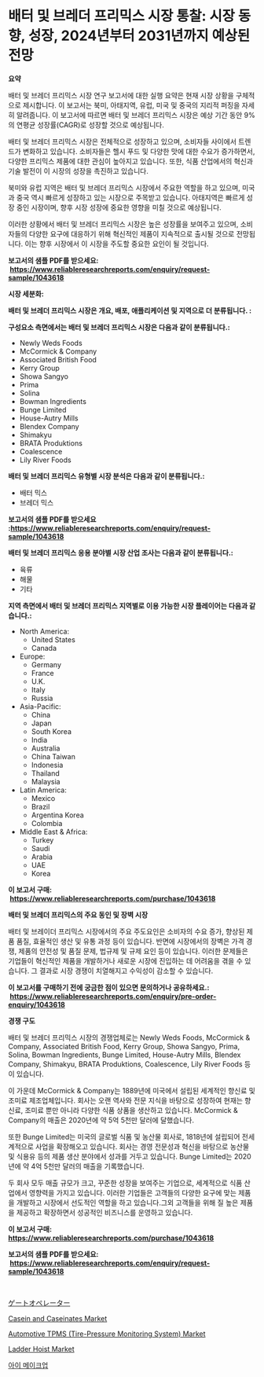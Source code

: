 <p><h1>배터 및 브레더 프리믹스 시장 통찰: 시장 동향, 성장, 2024년부터 2031년까지 예상된 전망</h1></p><p><strong>요약</strong></p>
<p><p>배터 및 브레더 프리믹스 시장 연구 보고서에 대한 실행 요약은 현재 시장 상황을 구체적으로 제시합니다. 이 보고서는 북미, 아태지역, 유럽, 미국 및 중국의 지리적 퍼징을 자세히 알려줍니다. 이 보고서에 따르면 배터 및 브레더 프리믹스 시장은 예상 기간 동안 9%의 연평균 성장률(CAGR)로 성장할 것으로 예상됩니다. </p><p>배터 및 브레더 프리믹스 시장은 전체적으로 성장하고 있으며, 소비자들 사이에서 트렌드가 변화하고 있습니다. 소비자들은 헬시 푸드 및 다양한 맛에 대한 수요가 증가하면서, 다양한 프리믹스 제품에 대한 관심이 높아지고 있습니다. 또한, 식품 산업에서의 혁신과 기술 발전이 이 시장의 성장을 촉진하고 있습니다. </p><p>북미와 유럽 지역은 배터 및 브레더 프리믹스 시장에서 주요한 역할을 하고 있으며, 미국과 중국 역시 빠르게 성장하고 있는 시장으로 주목받고 있습니다. 아태지역은 빠르게 성장 중인 시장이며, 향후 시장 성장에 중요한 영향을 미칠 것으로 예상됩니다. </p><p>이러한 상황에서 배터 및 브레더 프리믹스 시장은 높은 성장률을 보여주고 있으며, 소비자들의 다양한 요구에 대응하기 위해 혁신적인 제품이 지속적으로 출시될 것으로 전망됩니다. 이는 향후 시장에서 이 시장을 주도할 중요한 요인이 될 것입니다.</p></p>
<p><strong>보고서의 샘플 PDF를 받으세요: &nbsp;<a href="https://www.reliableresearchreports.com/enquiry/request-sample/1043618">https://www.reliableresearchreports.com/enquiry/request-sample/1043618</a></strong></p>
<p><strong>시장 세분화:</strong></p>
<p><strong> 배터 및 브레더 프리믹스 시장은 개요, 배포, 애플리케이션 및 지역으로 더 분류됩니다. :</strong></p>
<p><strong>구성요소 측면에서는 배터 및 브레더 프리믹스 시장은 다음과 같이 분류됩니다.:</strong></p>
<p><ul><li>Newly Weds Foods</li><li>McCormick & Company</li><li>Associated British Food</li><li>Kerry Group</li><li>Showa Sangyo</li><li>Prima</li><li>Solina</li><li>Bowman Ingredients</li><li>Bunge Limited</li><li>House-Autry Mills</li><li>Blendex Company</li><li>Shimakyu</li><li>BRATA Produktions</li><li>Coalescence</li><li>Lily River Foods</li></ul></p>
<p><strong> 배터 및 브레더 프리믹스 유형별 시장 분석은 다음과 같이 분류됩니다.:</strong></p>
<p><ul><li>배터 믹스</li><li>브레더 믹스</li></ul></p>
<p><strong>보고서의 샘플 PDF를 받으세요 :<a href="https://www.reliableresearchreports.com/enquiry/request-sample/1043618">https://www.reliableresearchreports.com/enquiry/request-sample/1043618</a></strong></p>
<p><strong> 배터 및 브레더 프리믹스 응용 분야별 시장 산업 조사는 다음과 같이 분류됩니다.:</strong></p>
<p><ul><li>육류</li><li>해물</li><li>기타</li></ul></p>
<p><strong>지역 측면에서 배터 및 브레더 프리믹스 지역별로 이용 가능한 시장 플레이어는 다음과 같습니다.:</strong></p>
<p><ul>
    <li>
        North America:
        <ul>
            <li>United States</li>
            <li>Canada</li>
        </ul>
    </li>
    <li>
        Europe:
        <ul>
            <li>Germany</li>
            <li>France</li>
            <li>U.K.</li>
            <li>Italy</li>
            <li>Russia</li>
        </ul>
    </li>
    <li>
        Asia-Pacific:
        <ul>
            <li>China</li>
            <li>Japan</li>
            <li>South Korea</li>
            <li>India</li>
            <li>Australia</li>
            <li>China Taiwan</li>
            <li>Indonesia</li>
            <li>Thailand</li>
            <li>Malaysia</li>
        </ul>
    </li>
    <li>
        Latin America:
        <ul>
            <li>Mexico</li>
            <li>Brazil</li>
            <li>Argentina Korea</li>
            <li>Colombia</li>
        </ul>
    </li>
    <li>
        Middle East & Africa:
        <ul>
            <li>Turkey</li>
            <li>Saudi</li>
            <li>Arabia</li>
            <li>UAE</li>
            <li>Korea</li>
        </ul>
    </li>
    </ul></p>
<p><strong>이 보고서 구매: &nbsp;<a href="https://www.reliableresearchreports.com/purchase/1043618">https://www.reliableresearchreports.com/purchase/1043618</a></strong></p>
<p><strong>배터 및 브레더 프리믹스의 주요 동인 및 장벽 시장</strong></p>
<p><p>배터 및 브레이더 프리믹스 시장에서의 주요 주도요인은 소비자의 수요 증가, 향상된 제품 품질, 효율적인 생산 및 유통 과정 등이 있습니다. 반면에 시장에서의 장벽은 가격 경쟁, 제품의 안전성 및 품질 문제, 법규제 및 규제 요인 등이 있습니다. 이러한 문제들은 기업들이 혁신적인 제품을 개발하거나 새로운 시장에 진입하는 데 어려움을 겪을 수 있습니다. 그 결과로 시장 경쟁이 치열해지고 수익성이 감소할 수 있습니다.</p></p>
<p><strong>이 보고서를 구매하기 전에 궁금한 점이 있으면 문의하거나 공유하세요.: &nbsp;<a href="https://www.reliableresearchreports.com/enquiry/pre-order-enquiry/1043618">https://www.reliableresearchreports.com/enquiry/pre-order-enquiry/1043618</a></strong></p>
<p><strong>경쟁 구도</strong></p>
<p><p>배터 및 브레더 프리믹스 시장의 경쟁업체로는 Newly Weds Foods, McCormick & Company, Associated British Food, Kerry Group, Showa Sangyo, Prima, Solina, Bowman Ingredients, Bunge Limited, House-Autry Mills, Blendex Company, Shimakyu, BRATA Produktions, Coalescence, Lily River Foods 등이 있습니다.</p><p>이 가운데 McCormick & Company는 1889년에 미국에서 설립된 세계적인 향신료 및 조미료 제조업체입니다. 회사는 오랜 역사와 전문 지식을 바탕으로 성장하여 현재는 향신료, 조미료 뿐만 아니라 다양한 식품 상품을 생산하고 있습니다. McCormick & Company의 매출은 2020년에 약 5억 5천만 달러에 달했습니다.</p><p>또한 Bunge Limited는 미국의 글로벌 식품 및 농산물 회사로, 1818년에 설립되어 전세계적으로 사업을 확장해오고 있습니다. 회사는 경영 전문성과 혁신을 바탕으로 농산물 및 식용유 등의 제품 생산 분야에서 성과를 거두고 있습니다. Bunge Limited는 2020년에 약 4억 5천만 달러의 매출을 기록했습니다.</p><p>두 회사 모두 매출 규모가 크고, 꾸준한 성장을 보여주는 기업으로, 세계적으로 식품 산업에서 영향력을 가지고 있습니다. 이러한 기업들은 고객들의 다양한 요구에 맞는 제품을 개발하고 시장에서 선도적인 역할을 하고 있습니다.그외 고객들을 위해 질 높은 제품을 제공하고 확장하면서 성공적인 비즈니스를 운영하고 있습니다.</p></p>
<p><strong>이 보고서 구매: &nbsp; <a href="https://www.reliableresearchreports.com/purchase/1043618">https://www.reliableresearchreports.com/purchase/1043618</a></strong></p>
<p><strong>보고서의 샘플 PDF를 받으세요: &nbsp;<a href="https://www.reliableresearchreports.com/enquiry/request-sample/1043618">https://www.reliableresearchreports.com/enquiry/request-sample/1043618</a></strong><strong></strong></p>
<p>&nbsp;</p>
<p><p><a href="https://github.com/ycmtqqhvk3273/Market-Research-Report-List-1/blob/main/678140417285.md">ゲートオペレーター</a></p><p><a href="https://github.com/irfadac/Market-Research-Report-List-2/blob/main/casein-and-caseinates-market.md">Casein and Caseinates Market</a></p><p><a href="https://issuu.com/reportprime-2/docs/automotive-tpms-tire-pressure-monitoring-system-ma">Automotive TPMS (Tire-Pressure Monitoring System) Market</a></p><p><a href="https://view.publitas.com/reportprime-1/ladder-hoist-market-offers-provide-insightful-data-for-the-time-period-from-2024-to-2031-and-also-provide-analysis-based-on-application-type-and-region/">Ladder Hoist Market</a></p><p><a href="https://github.com/ZacharyScthmitt4465/Market-Research-Report-List-1/blob/main/587255215992.md">아이 메이크업</a></p></p>